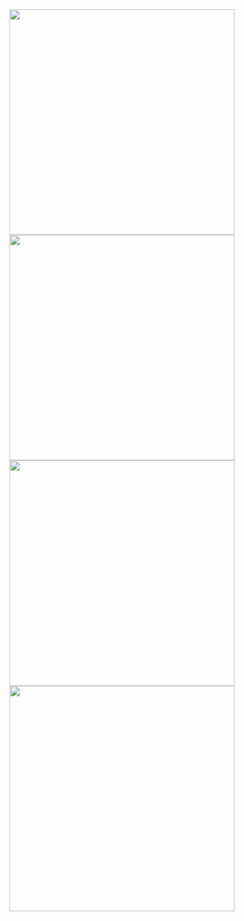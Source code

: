 <img src="https://github.com/user-attachments/assets/3326f5f6-7b01-4733-a2c4-24c61d7b4281" width="400" />
<img src="https://github.com/user-attachments/assets/7d49a468-8ce8-4678-82ad-5104673ea46c" width="400" />
<img src="https://github.com/user-attachments/assets/fedaf5da-d67b-4361-b487-704c0538ab0a" width="400" />
<img src="https://github.com/user-attachments/assets/07cf5be6-cdb8-4767-8fee-88c2a812d7b1" width="400" />
